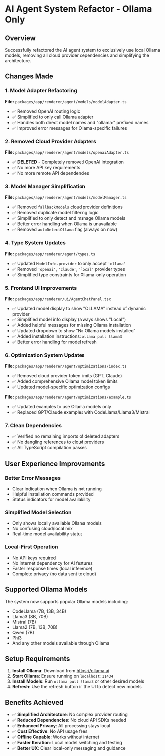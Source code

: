 # AI Agent System Refactor - Ollama Only

## Overview
Successfully refactored the AI agent system to exclusively use local Ollama models, removing all cloud provider dependencies and simplifying the architecture.

## Changes Made

### 1. Model Adapter Refactoring
**File:** `packages/app/renderer/agent/models/modelAdapter.ts`
- ✅ Removed OpenAI routing logic
- ✅ Simplified to only call Ollama adapter
- ✅ Handles both direct model names and "ollama:" prefixed names
- ✅ Improved error messages for Ollama-specific failures

### 2. Removed Cloud Provider Adapters
**File:** `packages/app/renderer/agent/models/openaiAdapter.ts` 
- ✅ **DELETED** - Completely removed OpenAI integration
- ✅ No more API key requirements
- ✅ No more remote API dependencies

### 3. Model Manager Simplification
**File:** `packages/app/renderer/agent/models/modelManager.ts`
- ✅ Removed `fallbackModels` cloud provider definitions
- ✅ Removed duplicate model filtering logic
- ✅ Simplified to only detect and manage Ollama models
- ✅ Better error handling when Ollama is unavailable
- ✅ Removed `autoDetectOllama` flag (always on now)

### 4. Type System Updates
**File:** `packages/app/renderer/agent/types.ts`
- ✅ Updated `ModelInfo.provider` to only accept `'ollama'`
- ✅ Removed `'openai'`, `'claude'`, `'local'` provider types
- ✅ Simplified type constraints for Ollama-only operation

### 5. Frontend UI Improvements
**File:** `packages/app/renderer/ui/AgentChatPanel.tsx`
- ✅ Updated model display to show "OLLAMA" instead of dynamic provider
- ✅ Simplified model info display (always shows "Local")
- ✅ Added helpful messages for missing Ollama installation
- ✅ Updated dropdown to show "No Ollama models installed"
- ✅ Added installation instructions: `ollama pull llama3`
- ✅ Better error handling for model refresh

### 6. Optimization System Updates
**File:** `packages/app/renderer/agent/optimizations/index.ts`
- ✅ Removed cloud provider token limits (GPT, Claude)
- ✅ Added comprehensive Ollama model token limits
- ✅ Updated model-specific optimization configs

**File:** `packages/app/renderer/agent/optimizations/example.ts`
- ✅ Updated examples to use Ollama models only
- ✅ Replaced GPT/Claude examples with CodeLlama/Llama3/Mistral

### 7. Clean Dependencies
- ✅ Verified no remaining imports of deleted adapters
- ✅ No dangling references to cloud providers
- ✅ All TypeScript compilation passes

## User Experience Improvements

### Better Error Messages
- Clear indication when Ollama is not running
- Helpful installation commands provided
- Status indicators for model availability

### Simplified Model Selection
- Only shows locally available Ollama models
- No confusing cloud/local mix
- Real-time model availability status

### Local-First Operation
- No API keys required
- No internet dependency for AI features
- Faster response times (local inference)
- Complete privacy (no data sent to cloud)

## Supported Ollama Models
The system now supports popular Ollama models including:
- CodeLlama (7B, 13B, 34B)
- Llama3 (8B, 70B)  
- Mistral (7B)
- Llama2 (7B, 13B, 70B)
- Qwen (7B)
- Phi3
- And any other models available through Ollama

## Setup Requirements
1. **Install Ollama**: Download from https://ollama.ai
2. **Start Ollama**: Ensure running on `localhost:11434`
3. **Install Models**: Run `ollama pull llama3` or other desired models
4. **Refresh**: Use the refresh button in the UI to detect new models

## Benefits Achieved
- ✅ **Simplified Architecture**: No complex provider routing
- ✅ **Reduced Dependencies**: No cloud API SDKs needed
- ✅ **Enhanced Privacy**: All processing stays local
- ✅ **Cost Effective**: No API usage fees
- ✅ **Offline Capable**: Works without internet
- ✅ **Faster Iteration**: Local model switching and testing
- ✅ **Better UX**: Clear local-only messaging and guidance 